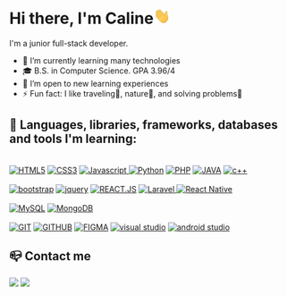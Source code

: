 <h1>Hi there, I'm Caline<img src="https://raw.githubusercontent.com/ABSphreak/ABSphreak/master/gifs/Hi.gif" width="30px"></h1>

I'm a junior full-stack developer.


- 🌱 I’m currently learning many technologies
- 🎓 B.S. in Computer Science. GPA 3.96/4
- 🚀 I’m open to new learning experiences
- ⚡ Fun fact: I like traveling🛫, nature🌲, and solving problems🤔

<div>
  <h2>🧰 Languages, libraries, frameworks, databases and tools I'm learning:</h2><br>
    <a href="https://"><img src="https://img.shields.io/static/v1?label=&message=HTML5&color=%23E34F26&style=for-the-badge&logo=html5&logoColor=whitesmoke" alt="HTML5"></a>
    <a href="https://"><img src="https://img.shields.io/static/v1?label=&message=CSS3&color=%231572B6&style=for-the-badge&logo=css3&logoColor=whitesmoke" alt="CSS3"></a>
    <a href="https://"><img src="https://img.shields.io/static/v1?label=&message=Javascript&color=%23F7DF1E&style=for-the-badge&logo=javascript&logoColor=grey" alt="Javascript"> 
    <a href="https://"><img src="https://img.shields.io/static/v1?label=&message=Python&color=%231572B6&style=for-the-badge&logo=python&logoColor=whitesmoke" alt="Python"></a>
    <a href="https://"><img src="https://img.shields.io/badge/php-%23777BB4.svg?style=for-the-badge&logo=php&logoColor=white" alt="PHP"></a>
    <a href="https://"><img src="https://img.shields.io/static/v1?label=&message=JAVA&color=orange&style=for-the-badge&logo=JAVA&logoColor=whitesmoke" alt="JAVA"></a>
    <a href="https://"><img src="https://img.shields.io/badge/c++-%2300599C.svg?style=for-the-badge&logo=c%2B%2B&logoColor=white" alt="c++"></a>
    <br><br>
    <a href="https://"><img src="https://img.shields.io/static/v1?label=&message=bootstrap&color=%23CC6699&style=for-the-badge&logo=bootstrap&logoColor=whitesmoke" alt="bootstrap"></a>
    <a href="https://"><img src="https://img.shields.io/badge/jquery-%230769AD.svg?style=for-the-badge&logo=jquery&logoColor=white" alt="jquery"></a>
    <a href="https://"><img src="https://img.shields.io/static/v1?label=&message=REACT.JS&color=%2361DAFB&style=for-the-badge&logo=react&logoColor=grey" alt="REACT.JS"></a>
    <a href="https://"><img src="https://img.shields.io/static/v1?label=&message=Laravel&color=red&style=for-the-badge&logo=laravel&logoColor=white" alt="Laravel"> 
    <a href="https://"><img src="https://img.shields.io/static/v1?label=&message=React Native&color=green&style=for-the-badge&logo=reactnative&logoColor=whitesmoke" alt="React Native"></a>
    <br><br>
    <a href="https://"><img src="https://img.shields.io/badge/mysql-%2300f.svg?style=for-the-badge&logo=mysql&logoColor=white" alt="MySQL"></a>
    <a href="https://"><img src="https://img.shields.io/badge/MongoDB-%234ea94b.svg?style=for-the-badge&logo=mongodb&logoColor=white" alt="MongoDB"></a>
    <br><br>
    <a href="https://"><img src="https://img.shields.io/static/v1?label=&message=GIT&color=%23F05032&style=for-the-badge&logo=git&logoColor=whitesmoke" alt="GIT"></a>
    <a href="https://"><img src="https://img.shields.io/static/v1?label=&message=GITHUB&color=%23181717&style=for-the-badge&logo=github&logoColor=whitesmoke" alt="GITHUB"></a>
    <a href="https://"><img src="https://img.shields.io/static/v1?label=&message=FIGMA&color=%23552d84&style=for-the-badge&logo=figma&logoColor=whitesmoke" alt="FIGMA"></a>
    <a href="https://"><img src="https://img.shields.io/static/v1?label=&message=Visual studio&color=blue&style=for-the-badge&logo=visualstudio&logoColor=whitesmoke" alt="visual studio"></a>
    <a href="https://"><img src="https://img.shields.io/static/v1?label=&message=Android studio&color=%2361DAFB&style=for-the-badge&logo=androidstudio&logoColor=grey" alt="android studio"></a>
</div>


<h2>📪 Contact me</h2>
<p>
  <a href="mailto:calineyammine123@gmail.com" target="_blank"><img height="28" src = "https://img.shields.io/badge/email-8B89CC?&style=for-the-badge&logo=protonmail&logoColor=white"></a>
  <a href="https://www.linkedin.com/in/caline-yammine/" target="_blank"> <img height="28" src = "https://img.shields.io/badge/-LinkedIn-0e76a8?style=for-the-badge&logo=Linkedin&logoColor=white"></a>
</p> 
